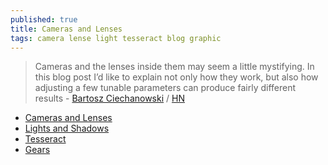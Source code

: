 ```yaml
---
published: true
title: Cameras and Lenses
tags: camera lense light tesseract blog graphic
---
```

> Cameras and the lenses inside them may seem a little mystifying. In this blog post I’d like to explain not only how they work, but also how adjusting a few tunable parameters can produce fairly different results - [Bartosz Ciechanowski]() / [HN](https://news.ycombinator.com/item?id=25357315)

- [Cameras and Lenses](https://ciechanow.ski/cameras-and-lenses/)
- [Lights and Shadows](https://ciechanow.ski/lights-and-shadows/)
- [Tesseract](https://ciechanow.ski/tesseract/)
- [Gears](https://ciechanow.ski/gears/)